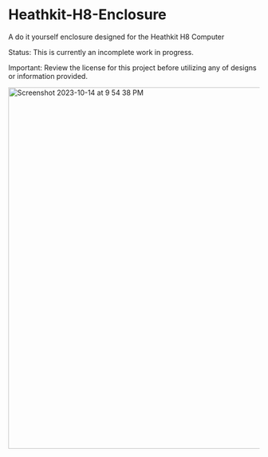 # Heathkit-H8-Enclosure
A do it yourself enclosure designed for the Heathkit H8 Computer

Status: This is currently an incomplete work in progress.

Important: Review the license for this project before utilizing any of designs or information provided.

<img width="725" alt="Screenshot 2023-10-14 at 9 54 38 PM" src="https://github.com/CraigBladow/Heathkit-H8-Enclosure/assets/114250647/7890fb83-af95-45cd-b9ea-4168c115c062">

